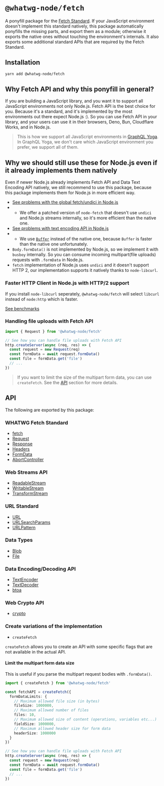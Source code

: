 # `@whatwg-node/fetch`

A ponyfill package for the [Fetch Standard](https://fetch.spec.whatwg.org/). If your JavaScript
environment doesn't implement this standard natively, this package automatically ponyfills the
missing parts, and export them as a module; otherwise it exports the native ones without touching
the environment's internals. It also exports some additional standard APIs that are required by the
Fetch Standard.

## Installation

```bash
yarn add @whatwg-node/fetch
```

## Why Fetch API and why this ponyfill in general?

If you are building a JavaScript library, and you want it to support all JavaScript environments not
only Node.js. Fetch API is the best choice for you. Because it's a standard, and it's implemented by
the most environments out there expect Node.js :). So you can use Fetch API in your library, and
your users can use it in their browsers, Deno, Bun, Cloudflare Works, and in Node.js.

> This is how we support all JavaScript environments in
> [GraphQL Yoga](https://the-guild.dev/graphql/yoga-server/docs/integrations/z-other-environments).
> In GraphQL Yoga, we don't care which JavaScript environment you prefer, we support all of them.

## Why we should still use these for Node.js even if it already implements them natively

Even if newer Node.js already implements Fetch API and Data Text Encoding API natively, we still
recommend to use this package, because this package implements them for Node.js in more efficient
way.

- [See problems with the global fetch/undici in Node.js](https://github.com/nodejs/undici/issues/1203)
- - We offer a patched version of `node-fetch` that doesn't use `undici` and Node.js streams
    internally, so it's more efficient than the native one.
- [See problems with text encoding API in Node.js](https://github.com/nodejs/node/issues/39879)
- - We use [`Buffer`](https://nodejs.org/api/buffer.html) instead of the native one, because
    `Buffer` is faster than the native one unfortunately.
- `Body.formData()` is not implemented by Node.js, so we implement it with `busboy` internally. So
  you can consume incoming multipart(file uploads) requests with `.formData` in Node.js.
- `fetch` implementation of Node.js uses `undici` and it doesn't support HTTP 2, our implementation
  supports it natively thanks to `node-libcurl`.

### Faster HTTP Client in Node.js with HTTP/2 support

If you install `node-libcurl` seperately, `@whatwg-node/fetch` will select `libcurl` instead of
`node:http` which is faster.

[See benchmarks](https://github.com/JCMais/node-libcurl/tree/develop/benchmark#ubuntu-1910-i7-5500u-24ghz---linux-530-42---node-v12162)

### Handling file uploads with Fetch API

```ts
import { Request } from '@whatwg-node/fetch'

// See how you can handle file uploads with Fetch API
http.createServer(async (req, res) => {
  const request = new Request(req)
  const formData = await request.formData()
  const file = formData.get('file')
  // ...
})
```

> If you want to limit the size of the multipart form data, you can use `createFetch`. See the
> [API](#api) section for more details.

## API

The following are exported by this package:

### WHATWG Fetch Standard

- [fetch](https://developer.mozilla.org/en-US/docs/Web/API/WindowOrWorkerGlobalScope/fetch)
- [Request](https://developer.mozilla.org/en-US/docs/Web/API/Request)
- [Response](https://developer.mozilla.org/en-US/docs/Web/API/Response)
- [Headers](https://developer.mozilla.org/en-US/docs/Web/API/Headers)
- [FormData](https://developer.mozilla.org/en-US/docs/Web/API/FormData)
- [AbortController](https://developer.mozilla.org/en-US/docs/Web/API/AbortController)

### Web Streams API

- [ReadableStream](https://developer.mozilla.org/en-US/docs/Web/API/ReadableStream)
- [WritableStream](https://developer.mozilla.org/en-US/docs/Web/API/WritableStream)
- [TransformStream](https://developer.mozilla.org/en-US/docs/Web/API/TransformStream)

### URL Standard

- [URL](https://developer.mozilla.org/en-US/docs/Web/API/URL)
- [URLSearchParams](https://developer.mozilla.org/en-US/docs/Web/API/URLSearchParams)
- [URLPattern](https://developer.mozilla.org/en-US/docs/Web/API/URLPattern)

### Data Types

- [Blob](https://developer.mozilla.org/en-US/docs/Web/API/Blob)
- [File](https://developer.mozilla.org/en-US/docs/Web/API/File)

### Data Encoding/Decoding API

- [TextEncoder](https://developer.mozilla.org/en-US/docs/Web/API/TextEncoder)
- [TextDecoder](https://developer.mozilla.org/en-US/docs/Web/API/TextDecoder)
- [btoa](https://developer.mozilla.org/en-US/docs/Web/API/WindowOrWorkerGlobalScope/btoa)

### Web Crypto API

- [crypto](https://developer.mozilla.org/en-US/docs/Web/API/Web_Crypto_API)

### Create variations of the implementation

- `createFetch`

`createFetch` allows you to create an API with some specific flags that are not available in the
actual API.

#### Limit the multipart form data size

This is useful if you parse the multipart request bodies with `.formData()`.

```ts
import { createFetch } from '@whatwg-node/fetch'

const fetchAPI = createFetch({
  formDataLimits: {
    // Maximum allowed file size (in bytes)
    fileSize: 1000000,
    // Maximum allowed number of files
    files: 10,
    // Maximum allowed size of content (operations, variables etc...)
    fieldSize: 1000000,
    // Maximum allowed header size for form data
    headerSize: 1000000
  }
})

// See how you can handle file uploads with Fetch API
http.createServer(async (req, res) => {
  const request = new Request(req)
  const formData = await request.formData()
  const file = formData.get('file')
  // ...
})
```
